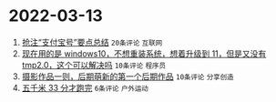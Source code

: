 # 2022-03-13

1. [抢注“支付宝号”要点总结](https://www.v2ex.com/t/839973) `20条评论` `互联网`
1. [现在用的是 windows10，不想重装系统，想着升级到 11，但是又没有 tmp2.0，这个可以解决吗](https://www.v2ex.com/t/839980) `10条评论` `程序员`
1. [摄影作品一则，后期萌新的第一个后期作品](https://www.v2ex.com/t/839975) `10条评论` `分享创造`
1. [五千米 33 分才跑完](https://www.v2ex.com/t/839987) `6条评论` `户外运动`
